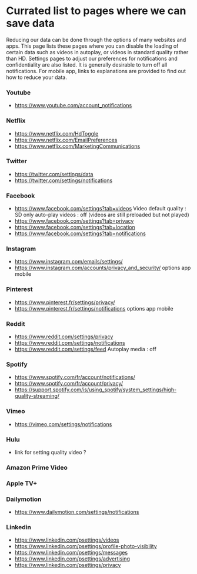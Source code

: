 # Currated list to pages where we can save data

Reducing our data can be done through the options of many websites and apps. This page lists these pages where you can disable the loading of certain data such as videos in autoplay, or videos in standard quality rather than HD. 
Settings pages to adjust our preferences for notifications and confidentiality are also listed. It is generally desirable to turn off all notifications.
For mobile app, links to explanations are provided to find out how to reduce your data.

### Youtube
- https://www.youtube.com/account_notifications

### Netflix
- https://www.netflix.com/HdToggle
- https://www.netflix.com/EmailPreferences
- https://www.netflix.com/MarketingCommunications

### Twitter
- https://twitter.com/settings/data
- https://twitter.com/settings/notifications

### Facebook
- https://www.facebook.com/settings?tab=videos
Video default quality : SD only
auto-play videos : off (videos are still preloaded but not played)
- https://www.facebook.com/settings?tab=privacy
- https://www.facebook.com/settings?tab=location
- https://www.facebook.com/settings?tab=notifications

### Instagram
- https://www.instagram.com/emails/settings/
- https://www.instagram.com/accounts/privacy_and_security/
options app mobile

### Pinterest
- https://www.pinterest.fr/settings/privacy/
- https://www.pinterest.fr/settings/notifications
options app mobile

### Reddit
- https://www.reddit.com/settings/privacy
- https://www.reddit.com/settings/notifications
- https://www.reddit.com/settings/feed
Autoplay media : off

### Spotify
- https://www.spotify.com/fr/account/notifications/
- https://www.spotify.com/fr/account/privacy/
- https://support.spotify.com/is/using_spotify/system_settings/high-quality-streaming/

### Vimeo
- https://vimeo.com/settings/notifications

### Hulu
- link for setting quality video ?

### Amazon Prime Video

### Apple TV+

### Dailymotion
- https://www.dailymotion.com/settings/notifications

### Linkedin
- https://www.linkedin.com/psettings/videos
- https://www.linkedin.com/psettings/profile-photo-visibility
- https://www.linkedin.com/psettings/messages
- https://www.linkedin.com/psettings/advertising
- https://www.linkedin.com/psettings/privacy